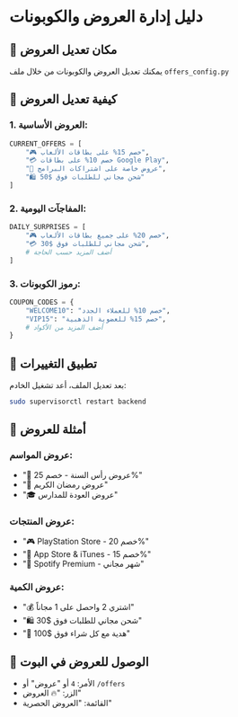 # دليل إدارة العروض والكوبونات

## 📍 مكان تعديل العروض

يمكنك تعديل العروض والكوبونات من خلال ملف `offers_config.py`

## 🔧 كيفية تعديل العروض

### 1. العروض الأساسية:
```python
CURRENT_OFFERS = [
    "🎮 خصم 15% على بطاقات الألعاب",
    "💳 خصم 10% على بطاقات Google Play",  
    "🎵 عروض خاصة على اشتراكات البرامج",
    "🛍️ شحن مجاني للطلبات فوق $50"
]
```

### 2. المفاجآت اليومية:
```python
DAILY_SURPRISES = [
    "🎮 خصم 20% على جميع بطاقات الألعاب",
    "💳 شحن مجاني للطلبات فوق $30",
    # أضف المزيد حسب الحاجة
]
```

### 3. رموز الكوبونات:
```python
COUPON_CODES = {
    "WELCOME10": "خصم 10% للعملاء الجدد",
    "VIP15": "خصم 15% للعضوية الذهبية", 
    # أضف المزيد من الأكواد
}
```

## 🔄 تطبيق التغييرات

بعد تعديل الملف، أعد تشغيل الخادم:
```bash
sudo supervisorctl restart backend
```

## 🎯 أمثلة للعروض

### عروض المواسم:
- "🎄 عروض رأس السنة - خصم 25%"
- "🌙 عروض رمضان الكريم"
- "🎓 عروض العودة للمدارس"

### عروض المنتجات:
- "🎮 PlayStation Store - خصم 20%"
- "🍎 App Store & iTunes - خصم 15%"
- "🎵 Spotify Premium - شهر مجاني"

### عروض الكمية:
- "💰 اشتري 2 واحصل على 1 مجاناً"
- "🛍️ شحن مجاني للطلبات فوق $30"
- "🎁 هدية مع كل شراء فوق $100"

## 📱 الوصول للعروض في البوت

- الأمر: `4` أو "عروض" أو `/offers`
- الزر: "🔥 العروض"
- القائمة: "العروض الحصرية"